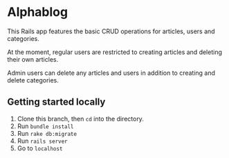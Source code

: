 # Alphablog

This Rails app features the basic CRUD operations for articles, users and categories. 

At the moment, regular users are restricted to creating articles and deleting their own articles.

Admin users can delete any articles and users in addition to creating and delete categories.

## Getting started locally

1. Clone this branch, then `cd` into the directory.
2. Run `bundle install`
4. Run `rake db:migrate`
5. Run `rails server`
6. Go to `localhost`